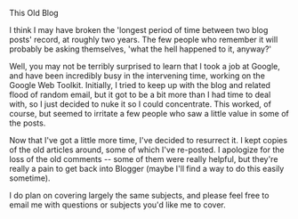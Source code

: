 This Old Blog

I think I may have broken the 'longest period of time between two blog posts'
record, at roughly two years. The few people who remember it will probably be
asking themselves, 'what the hell happened to it, anyway?'

Well, you may not be terribly surprised to learn that I took a job at Google,
and have been incredibly busy in the intervening time, working on the Google
Web Toolkit. Initially, I tried to keep up with the blog and related flood of
random email, but it got to be a bit more than I had time to deal with, so I
just decided to nuke it so I could concentrate. This worked, of course, but
seemed to irritate a few people who saw a little value in some of the posts.

Now that I've got a little more time, I've decided to resurrect it. I kept
copies of the old articles around, some of which I've re-posted. I apologize
for the loss of the old comments -- some of them were really helpful, but
they're really a pain to get back into Blogger (maybe I'll find a way to do
this easily sometime).

I do plan on covering largely the same subjects, and please feel free to email
me with questions or subjects you'd like me to cover.
